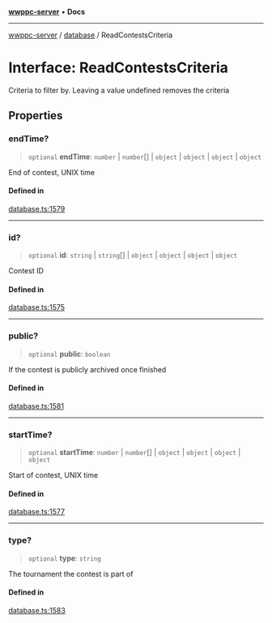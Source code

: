 [**wwppc-server**](../../README.md) • **Docs**

***

[wwppc-server](../../modules.md) / [database](../README.md) / ReadContestsCriteria

# Interface: ReadContestsCriteria

Criteria to filter by. Leaving a value undefined removes the criteria

## Properties

### endTime?

> `optional` **endTime**: `number` \| `number`[] \| `object` \| `object` \| `object` \| `object`

End of contest, UNIX time

#### Defined in

[database.ts:1579](https://github.com/WWPPC/WWPPC-server/blob/96bcc74e00ec496e35202c4bddfc3a060fa4a556/src/database.ts#L1579)

***

### id?

> `optional` **id**: `string` \| `string`[] \| `object` \| `object` \| `object` \| `object`

Contest ID

#### Defined in

[database.ts:1575](https://github.com/WWPPC/WWPPC-server/blob/96bcc74e00ec496e35202c4bddfc3a060fa4a556/src/database.ts#L1575)

***

### public?

> `optional` **public**: `boolean`

If the contest is publicly archived once finished

#### Defined in

[database.ts:1581](https://github.com/WWPPC/WWPPC-server/blob/96bcc74e00ec496e35202c4bddfc3a060fa4a556/src/database.ts#L1581)

***

### startTime?

> `optional` **startTime**: `number` \| `number`[] \| `object` \| `object` \| `object` \| `object`

Start of contest, UNIX time

#### Defined in

[database.ts:1577](https://github.com/WWPPC/WWPPC-server/blob/96bcc74e00ec496e35202c4bddfc3a060fa4a556/src/database.ts#L1577)

***

### type?

> `optional` **type**: `string`

The tournament the contest is part of

#### Defined in

[database.ts:1583](https://github.com/WWPPC/WWPPC-server/blob/96bcc74e00ec496e35202c4bddfc3a060fa4a556/src/database.ts#L1583)
